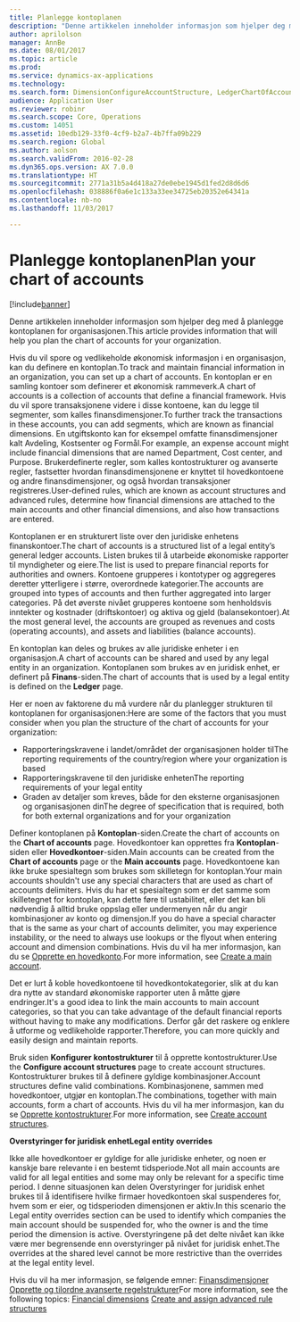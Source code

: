 ```yaml
---
title: Planlegge kontoplanen
description: "Denne artikkelen inneholder informasjon som hjelper deg med å planlegge kontoplanen for organisasjonen."
author: aprilolson
manager: AnnBe
ms.date: 08/01/2017
ms.topic: article
ms.prod: 
ms.service: dynamics-ax-applications
ms.technology: 
ms.search.form: DimensionConfigureAccountStructure, LedgerChartOfAccounts
audience: Application User
ms.reviewer: robinr
ms.search.scope: Core, Operations
ms.custom: 14051
ms.assetid: 10edb129-33f0-4cf9-b2a7-4b7ffa09b229
ms.search.region: Global
ms.author: aolson
ms.search.validFrom: 2016-02-28
ms.dyn365.ops.version: AX 7.0.0
ms.translationtype: HT
ms.sourcegitcommit: 2771a31b5a4d418a27de0ebe1945d1fed2d8d6d6
ms.openlocfilehash: 038886f0a6e1c133a33ee34725eb20352e64341a
ms.contentlocale: nb-no
ms.lasthandoff: 11/03/2017

---
```


# <a name="plan-your-chart-of-accounts"></a><span data-ttu-id="13159-103">Planlegge kontoplanen</span><span class="sxs-lookup"><span data-stu-id="13159-103">Plan your chart of accounts</span></span>

[!include[banner](../includes/banner.md)]


<span data-ttu-id="13159-104">Denne artikkelen inneholder informasjon som hjelper deg med å planlegge kontoplanen for organisasjonen.</span><span class="sxs-lookup"><span data-stu-id="13159-104">This article provides information that will help you plan the chart of accounts for your organization.</span></span>

<span data-ttu-id="13159-105">Hvis du vil spore og vedlikeholde økonomisk informasjon i en organisasjon, kan du definere en kontoplan.</span><span class="sxs-lookup"><span data-stu-id="13159-105">To track and maintain financial information in an organization, you can set up a chart of accounts.</span></span> <span data-ttu-id="13159-106">En kontoplan er en samling kontoer som definerer et økonomisk rammeverk.</span><span class="sxs-lookup"><span data-stu-id="13159-106">A chart of accounts is a collection of accounts that define a financial framework.</span></span> <span data-ttu-id="13159-107">Hvis du vil spore transaksjonene videre i disse kontoene, kan du legge til segmenter, som kalles finansdimensjoner.</span><span class="sxs-lookup"><span data-stu-id="13159-107">To further track the transactions in these accounts, you can add segments, which are known as financial dimensions.</span></span> <span data-ttu-id="13159-108">En utgiftskonto kan for eksempel omfatte finansdimensjoner kalt Avdeling, Kostsenter og Formål.</span><span class="sxs-lookup"><span data-stu-id="13159-108">For example, an expense account might include financial dimensions that are named Department, Cost center, and Purpose.</span></span> <span data-ttu-id="13159-109">Brukerdefinerte regler, som kalles kontostrukturer og avanserte regler, fastsetter hvordan finansdimensjonene er knyttet til hovedkontoene og andre finansdimensjoner, og også hvordan transaksjoner registreres.</span><span class="sxs-lookup"><span data-stu-id="13159-109">User-defined rules, which are known as account structures and advanced rules, determine how financial dimensions are attached to the main accounts and other financial dimensions, and also how transactions are entered.</span></span> 

<span data-ttu-id="13159-110">Kontoplanen er en strukturert liste over den juridiske enhetens finanskontoer.</span><span class="sxs-lookup"><span data-stu-id="13159-110">The chart of accounts is a structured list of a legal entity’s general ledger accounts.</span></span> <span data-ttu-id="13159-111">Listen brukes til å utarbeide økonomiske rapporter til myndigheter og eiere.</span><span class="sxs-lookup"><span data-stu-id="13159-111">The list is used to prepare financial reports for authorities and owners.</span></span> <span data-ttu-id="13159-112">Kontoene grupperes i kontotyper og aggregeres deretter ytterligere i større, overordnede kategorier.</span><span class="sxs-lookup"><span data-stu-id="13159-112">The accounts are grouped into types of accounts and then further aggregated into larger categories.</span></span> <span data-ttu-id="13159-113">På det øverste nivået grupperes kontoene som henholdsvis inntekter og kostnader (driftskontoer) og aktiva og gjeld (balansekontoer).</span><span class="sxs-lookup"><span data-stu-id="13159-113">At the most general level, the accounts are grouped as revenues and costs (operating accounts), and assets and liabilities (balance accounts).</span></span> 

<span data-ttu-id="13159-114">En kontoplan kan deles og brukes av alle juridiske enheter i en organisasjon.</span><span class="sxs-lookup"><span data-stu-id="13159-114">A chart of accounts can be shared and used by any legal entity in an organization.</span></span> <span data-ttu-id="13159-115">Kontoplanen som brukes av en juridisk enhet, er definert på **Finans**-siden.</span><span class="sxs-lookup"><span data-stu-id="13159-115">The chart of accounts that is used by a legal entity is defined on the **Ledger** page.</span></span> 

<span data-ttu-id="13159-116">Her er noen av faktorene du må vurdere når du planlegger strukturen til kontoplanen for organisasjonen:</span><span class="sxs-lookup"><span data-stu-id="13159-116">Here are some of the factors that you must consider when you plan the structure of the chart of accounts for your organization:</span></span>

-   <span data-ttu-id="13159-117">Rapporteringskravene i landet/området der organisasjonen holder til</span><span class="sxs-lookup"><span data-stu-id="13159-117">The reporting requirements of the country/region where your organization is based</span></span>
-   <span data-ttu-id="13159-118">Rapporteringskravene til den juridiske enheten</span><span class="sxs-lookup"><span data-stu-id="13159-118">The reporting requirements of your legal entity</span></span>
-   <span data-ttu-id="13159-119">Graden av detaljer som kreves, både for den eksterne organisasjonen og organisasjonen din</span><span class="sxs-lookup"><span data-stu-id="13159-119">The degree of specification that is required, both for both external organizations and for your organization</span></span>

<span data-ttu-id="13159-120">Definer kontoplanen på **Kontoplan**-siden.</span><span class="sxs-lookup"><span data-stu-id="13159-120">Create the chart of accounts on the **Chart of accounts** page.</span></span> <span data-ttu-id="13159-121">Hovedkontoer kan opprettes fra **Kontoplan**-siden eller **Hovedkontoer**-siden.</span><span class="sxs-lookup"><span data-stu-id="13159-121">Main accounts can be created from the **Chart of accounts** page or the **Main accounts** page.</span></span> <span data-ttu-id="13159-122">Hovedkontoene kan ikke bruke spesialtegn som brukes som skilletegn for kontoplan.</span><span class="sxs-lookup"><span data-stu-id="13159-122">Your main accounts shouldn't use any special characters that are used as chart of accounts delimiters.</span></span> <span data-ttu-id="13159-123">Hvis du har et spesialtegn som er det samme som skilletegnet for kontoplan, kan dette føre til ustabilitet, eller det kan bli nødvendig å alltid bruke oppslag eller undermenyen når du angir kombinasjoner av konto og dimensjon.</span><span class="sxs-lookup"><span data-stu-id="13159-123">If you do have a special character that is the same as your chart of accounts delimiter, you may experience instability, or the need to always use lookups or the flyout when entering account and dimension combinations.</span></span> <span data-ttu-id="13159-124">Hvis du vil ha mer informasjon, kan du se [Opprette en hovedkonto](tasks/create-account-structures.md).</span><span class="sxs-lookup"><span data-stu-id="13159-124">For more information, see [Create a main account](tasks/create-account-structures.md).</span></span>


<span data-ttu-id="13159-125">Det er lurt å koble hovedkontoene til hovedkontokategorier, slik at du kan dra nytte av standard økonomiske rapporter uten å måtte gjøre endringer.</span><span class="sxs-lookup"><span data-stu-id="13159-125">It's a good idea to link the main accounts to main account categories, so that you can take advantage of the default financial reports without having to make any modifications.</span></span> <span data-ttu-id="13159-126">Derfor går det raskere og enklere å utforme og vedlikeholde rapporter.</span><span class="sxs-lookup"><span data-stu-id="13159-126">Therefore, you can more quickly and easily design and maintain reports.</span></span> 

<span data-ttu-id="13159-127">Bruk siden **Konfigurer kontostrukturer** til å opprette kontostrukturer.</span><span class="sxs-lookup"><span data-stu-id="13159-127">Use the **Configure account structures** page to create account structures.</span></span> <span data-ttu-id="13159-128">Kontostrukturer brukes til å definere gyldige kombinasjoner.</span><span class="sxs-lookup"><span data-stu-id="13159-128">Account structures define valid combinations.</span></span> <span data-ttu-id="13159-129">Kombinasjonene, sammen med hovedkontoer, utgjør en kontoplan.</span><span class="sxs-lookup"><span data-stu-id="13159-129">The combinations, together with main accounts, form a chart of accounts.</span></span>  <span data-ttu-id="13159-130">Hvis du vil ha mer informasjon, kan du se [Opprette kontostrukturer](tasks/create-main-account.md).</span><span class="sxs-lookup"><span data-stu-id="13159-130">For more information, see [Create account structures](tasks/create-main-account.md).</span></span>

<span data-ttu-id="13159-131">**Overstyringer for juridisk enhet**</span><span class="sxs-lookup"><span data-stu-id="13159-131">**Legal entity overrides**</span></span> 

<span data-ttu-id="13159-132">Ikke alle hovedkontoer er gyldige for alle juridiske enheter, og noen er kanskje bare relevante i en bestemt tidsperiode.</span><span class="sxs-lookup"><span data-stu-id="13159-132">Not all main accounts are valid for all legal entities and some may only be relevant for a specific time period.</span></span> <span data-ttu-id="13159-133">I denne situasjonen kan delen Overstyringer for juridisk enhet brukes til å identifisere hvilke firmaer hovedkontoen skal suspenderes for, hvem som er eier, og tidsperioden dimensjonen er aktiv.</span><span class="sxs-lookup"><span data-stu-id="13159-133">In this scenario the Legal entity overrides section can be used to identify which companies the main account should be suspended for, who the owner is and the time period the dimension is active.</span></span> <span data-ttu-id="13159-134">Overstyringene på det delte nivået kan ikke være mer begrensende enn overstyringer på nivået for juridisk enhet.</span><span class="sxs-lookup"><span data-stu-id="13159-134">The overrides at the shared level cannot be more restrictive than the overrides at the legal entity level.</span></span>

<span data-ttu-id="13159-135">Hvis du vil ha mer informasjon, se følgende emner: [Finansdimensjoner](financial-dimensions.md)
[Opprette og tilordne avanserte regelstrukturer](tasks/create-assign-advanced-rule-structures.md)</span><span class="sxs-lookup"><span data-stu-id="13159-135">For more information, see the following topics: [Financial dimensions](financial-dimensions.md)
[Create and assign advanced rule structures](tasks/create-assign-advanced-rule-structures.md)</span></span>





